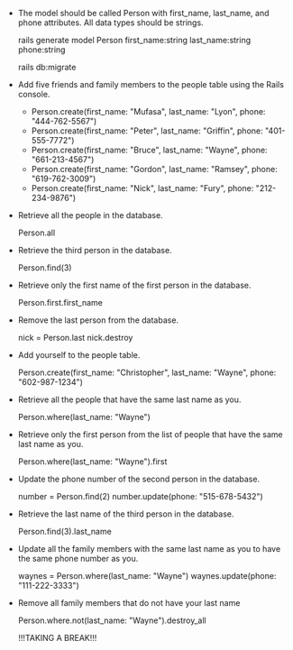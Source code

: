 - The model should be called Person with first_name, last_name, and phone attributes. All data types should be strings.

    rails generate model Person first_name:string last_name:string phone:string

    rails db:migrate

- Add five friends and family members to the people table using the Rails console.
    - Person.create(first_name: "Mufasa", last_name: "Lyon", phone: "444-762-5567")
    - Person.create(first_name: "Peter", last_name: "Griffin", phone: "401-555-7772")
    - Person.create(first_name: "Bruce", last_name: "Wayne", phone: "661-213-4567")
    - Person.create(first_name: "Gordon", last_name: "Ramsey", phone: "619-762-3009")
    - Person.create(first_name: "Nick", last_name: "Fury", phone: "212-234-9876")

- Retrieve all the people in the database.

    Person.all

- Retrieve the third person in the database.

    Person.find(3)

- Retrieve only the first name of the first person in the database.

    Person.first.first_name

- Remove the last person from the database.

    nick = Person.last
    nick.destroy

- Add yourself to the people table.

    Person.create(first_name: "Christopher", last_name: "Wayne", phone: "602-987-1234")

- Retrieve all the people that have the same last name as you.

    Person.where(last_name: "Wayne")

- Retrieve only the first person from the list of people that have the same last name as you.

    Person.where(last_name: "Wayne").first

- Update the phone number of the second person in the database.

    number = Person.find(2)
    number.update(phone: "515-678-5432")

- Retrieve the last name of the third person in the database.

    Person.find(3).last_name

- Update all the family members with the same last name as you to have the same phone number as you.

    waynes = Person.where(last_name: "Wayne")
    waynes.update(phone: "111-222-3333")

- Remove all family members that do not have your last name

    Person.where.not(last_name: "Wayne").destroy_all


    !!!TAKING A BREAK!!!